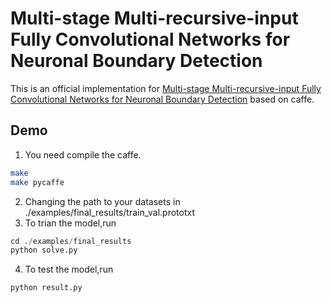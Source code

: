 # Multi-stage Multi-recursive-input Fully Convolutional Networks for Neuronal Boundary Detection
This is an official implementation for [Multi-stage Multi-recursive-input Fully Convolutional Networks for Neuronal Boundary Detection](http://xueshu.baidu.com/s?wd=paperuri%3A%28c23476cd2c605dfdb62cc4c1bbb1094a%29&filter=sc_long_sign&tn=SE_xueshusource_2kduw22v&sc_vurl=http%3A%2F%2Farxiv.org%2Fabs%2F1703.08493&ie=utf-8&sc_us=4634636395865895406) based on caffe.

## Demo
  1. You need compile the caffe.
   ```Bash
   make
   make pycaffe
   ```  
  2. Changing the path to your datasets in ./examples/final_results/train_val.prototxt
  3. To trian the model,run
   ```python
   cd ./examples/final_results
   python solve.py
   ```
  4. To test the model,run
   ```python
   python result.py
   ```
